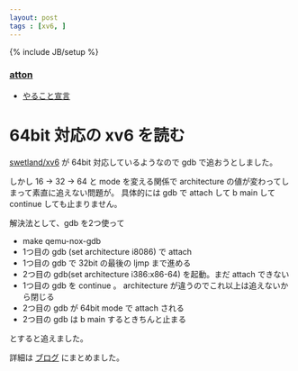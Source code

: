 ```yaml
---
layout: post
tags : [xv6, ]
---
```

{% include JB/setup %}

### [atton](https://twitter.com/_atton)

* [やること宣言](https://github.com/OkinawaDevOps/okinawadevops.github.com/issues/132)

# 64bit 対応の xv6 を読む
[swetland/xv6](https://github.com/swetland/xv6) が 64bit 対応しているようなので gdb で追おうとしました。

しかし 16 -> 32 -> 64 と mode を変える関係で architecture の値が変わってしまって素直に追えない問題が。
具体的には gdb で attach して b main して continue しても止まりません。

解決法として、gdb を2つ使って

- make qemu-nox-gdb
- 1つ目の gdb (set architecture i8086) で attach
- 1つ目の gdb で 32bit の最後の ljmp まで進める
- 2つ目の gdb(set architecture i386:x86-64) を起動。まだ attach できない
- 1つ目の gdb を continue 。 architecture が違うのでこれ以上は追えないから閉じる
- 2つ目の gdb が 64bit mode で attach される
- 2つ目の gdb は b main するときちんと止まる

とすると追えました。

詳細は [ブログ](http://attonblog.blogspot.jp/2015/05/64bit-xv6-gdb.html) にまとめました。
